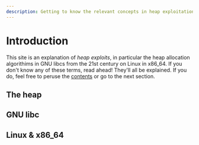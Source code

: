 ```yaml
---
description: Getting to know the relevant concepts in heap exploitation.
---
```


# Introduction

This site is an explanation of *heap exploits*, in particular the heap
allocation algorithims in GNU libcs from the 21st century on Linux in x86\_64.
If you don't know any of these terms, read ahead! They'll all be explained. If
you do, feel free to peruse the [contents](contents) or go to the next section.

## The heap

## GNU libc

## Linux & x86\_64
